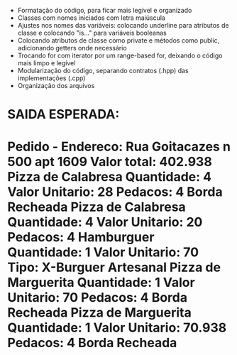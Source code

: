 - Formatação do código, para ficar mais legível e organizado
- Classes com nomes iniciados com letra maiúscula
- Ajustes nos nomes das variáveis: colocando underline para atributos de classe e colocando "is..." para variáveis booleanas
- Colocando atributos de classe como private e métodos como public, adicionando getters onde necessário
- Trocando for com iterator por um range-based for, deixando o código mais limpo e legível
- Modularização do código, separando contratos (.hpp) das implementações (.cpp)
- Organização dos arquivos

# SAIDA ESPERADA:

Pedido - Endereco: Rua Goitacazes n 500 apt 1609
Valor total: 402.938
Pizza de Calabresa
Quantidade: 4
Valor Unitario: 28
Pedacos: 4
Borda Recheada
Pizza de Calabresa
Quantidade: 4
Valor Unitario: 20
Pedacos: 4
Hamburguer
Quantidade: 1
Valor Unitario: 70
Tipo: X-Burguer
Artesanal
Pizza de Marguerita
Quantidade: 1
Valor Unitario: 70
Pedacos: 4
Borda Recheada
Pizza de Marguerita
Quantidade: 1
Valor Unitario: 70.938
Pedacos: 4
Borda Recheada
================================
